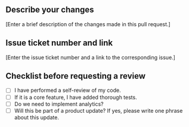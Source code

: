 ## Describe your changes

[Enter a brief description of the changes made in this pull request.]

## Issue ticket number and link

[Enter the issue ticket number and a link to the corresponding issue.]

## Checklist before requesting a review

- [ ] I have performed a self-review of my code.
- [ ] If it is a core feature, I have added thorough tests.
- [ ] Do we need to implement analytics?
- [ ] Will this be part of a product update? If yes, please write one phrase about this update.
